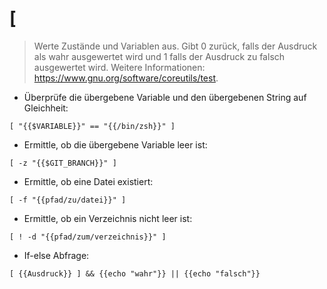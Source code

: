 # [

> Werte Zustände und Variablen aus.
> Gibt 0 zurück, falls der Ausdruck als wahr ausgewertet wird und 1 falls der Ausdruck zu falsch ausgewertet wird.
> Weitere Informationen: <https://www.gnu.org/software/coreutils/test>.

- Überprüfe die übergebene Variable und den übergebenen String auf Gleichheit:

`[ "{{$VARIABLE}}" == "{{/bin/zsh}}" ]`

- Ermittle, ob die übergebene Variable leer ist:

`[ -z "{{$GIT_BRANCH}}" ]`

- Ermittle, ob eine Datei existiert:

`[ -f "{{pfad/zu/datei}}" ]`

- Ermittle, ob ein Verzeichnis nicht leer ist:

`[ ! -d "{{pfad/zum/verzeichnis}}" ]`

- If-else Abfrage:

`[ {{Ausdruck}} ] && {{echo "wahr"}} || {{echo "falsch"}}`
